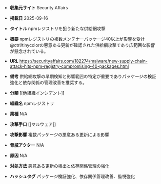 - **収集元サイト**
Security Affairs

- **掲載日**
2025-09-16

- **タイトル**
npmレジストリを狙う新たな供給網攻撃

- **概要**
npmレジストリの複数メンテナーパッケージ40以上が影響を受け@ctrl/tinycolorの悪意ある更新が確認された供給網攻撃であり広範囲な影響が懸念されている。

- **URL**
https://securityaffairs.com/182274/malware/new-supply-chain-attack-hits-npm-registry-compromising-40-packages.html

- **備考**
供給網攻撃の早期検知と影響範囲の特定が重要でありパッケージの検証強化と依存関係の管理改善を推奨する。

- **分類**
[[他組織インシデント]]

- **組織名**
npmレジストリ

- **業種**
N/A

- **攻撃手口**
[[マルウェア]]

- **攻撃影響**
複数パッケージの悪意ある更新による影響

- **脅威アクター**
N/A

- **原因**
N/A

- **対処方法**
悪意ある更新の検出と依存関係管理の強化

- **ハッシュタグ**
パッケージ検証強化、依存関係管理改善、監視強化
